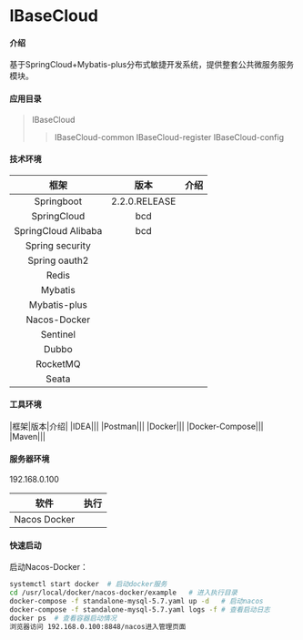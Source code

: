 # IBaseCloud


#### 介绍
基于SpringCloud+Mybatis-plus分布式敏捷开发系统，提供整套公共微服务服务模块。


#### 应用目录
> IBaseCloud
>> IBaseCloud-common
>> IBaseCloud-register
>> IBaseCloud-config

#### 技术环境
|框架|版本|介绍|
|:---:|:---:|:---:|
|Springboot|2.2.0.RELEASE||
|SpringCloud|bcd||
|SpringCloud Alibaba|bcd||
|Spring security|||
|Spring oauth2|||
|Redis|||
|Mybatis|||
|Mybatis-plus|||
|Nacos-Docker|||
|Sentinel||
|Dubbo|||
|RocketMQ|||
|Seata|||

#### 工具环境
|框架|版本|介绍|
|IDEA|||
|Postman|||
|Docker|||
|Docker-Compose|||
|Maven|||

#### 服务器环境
192.168.0.100

|软件|执行|
|:---:|:---:|
|Nacos Docker||

#### 快速启动
启动Nacos-Docker：  
```bash
systemctl start docker  # 启动docker服务
cd /usr/local/docker/nacos-docker/example   # 进入执行目录
docker-compose -f standalone-mysql-5.7.yaml up -d   # 启动nacos
docker-compose -f standalone-mysql-5.7.yaml logs -f # 查看启动日志
docker ps  # 查看容器启动情况
浏览器访问 192.168.0.100:8848/nacos进入管理页面
```
   